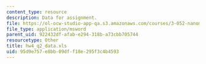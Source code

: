```yaml
---
content_type: resource
description: Data for assignment.
file: https://ol-ocw-studio-app-qa.s3.amazonaws.com/courses/3-052-nanomechanics-of-materials-and-biomaterials-spring-2007/95d9e757e8bb09dff18e295f3c4b4593_hw4_q2_data.xls
file_type: application/msword
parent_uid: 922432df-afab-e294-318b-a73cbb705744
resourcetype: Other
title: hw4_q2_data.xls
uid: 95d9e757-e8bb-09df-f18e-295f3c4b4593
---
```

